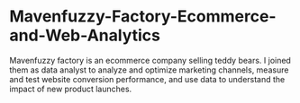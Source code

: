 # Mavenfuzzy-Factory-Ecommerce-and-Web-Analytics
Mavenfuzzy factory is an ecommerce company selling teddy bears. I joined them as data analyst to analyze and optimize marketing channels, measure and test website conversion performance, and use data to understand the impact of new product launches.
